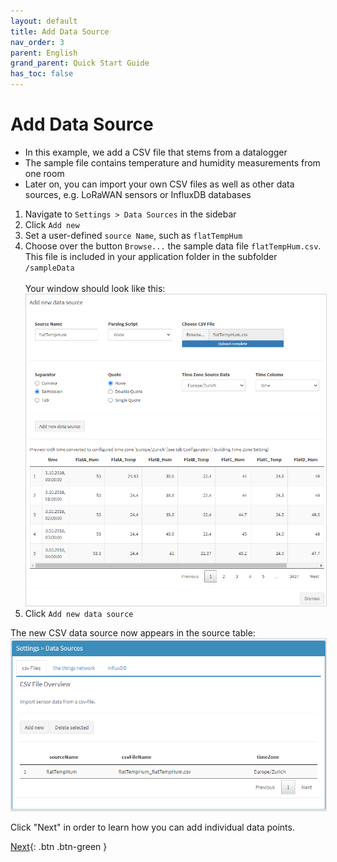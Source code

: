 ```yaml
---
layout: default
title: Add Data Source
nav_order: 3
parent: English
grand_parent: Quick Start Guide
has_toc: false
---
```


# Add Data Source
- In this example, we add a CSV file that stems from a datalogger
- The sample file contains temperature and humidity measurements from one room
- Later on, you can import your own CSV files as well as other data sources, e.g. LoRaWAN sensors or InfluxDB databases


1. Navigate to `Settings > Data Sources` in the sidebar
1. Click `Add new`
1. Set a user-defined `source Name`, such as `flatTempHum`
1. Choose over the button `Browse...` the sample data file `flatTempHum.csv`. This file is included in your application folder in the subfolder `/sampleData`<br><br>
   Your window should look like this:<br>
   <img src="https://raw.githubusercontent.com/hslu-ige-laes/lcm/master/docs/assets/images/quickStartGuide_05.PNG" style="border:1px solid lightgrey"/><br>
1. Click `Add new data source`

The new CSV data source now appears in the source table:<br>
<img src="https://raw.githubusercontent.com/hslu-ige-laes/lcm/master/docs/assets/images/quickStartGuide_06.PNG" style="border:1px solid lightgrey"/>

Click "Next" in order to learn how you can add individual data points.

[Next](https://hslu-ige-laes.github.io/lcm/docs/quickStartGuide/en/addDataPoints/){: .btn .btn-green }
